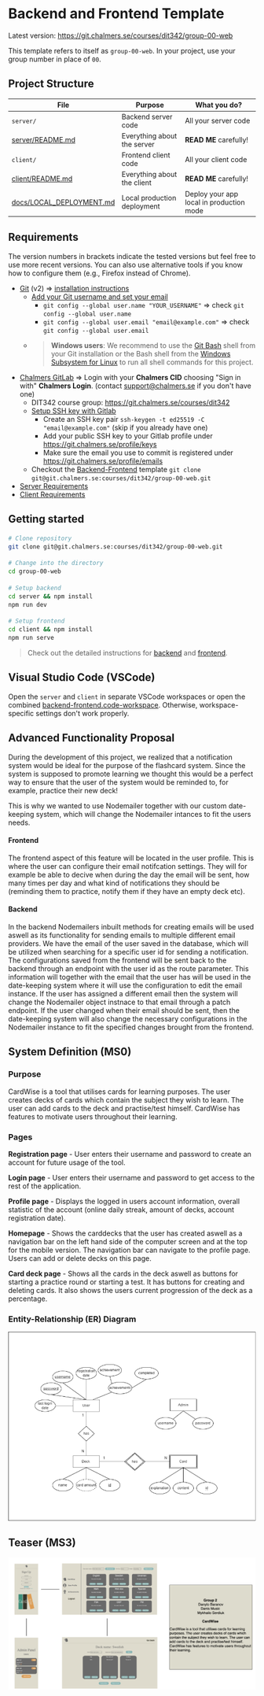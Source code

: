 # Backend and Frontend Template

Latest version: https://git.chalmers.se/courses/dit342/group-00-web

This template refers to itself as `group-00-web`. In your project, use your group number in place of `00`.

## Project Structure

| File        | Purpose           | What you do?  |
| ------------- | ------------- | ----- |
| `server/` | Backend server code | All your server code |
| [server/README.md](server/README.md) | Everything about the server | **READ ME** carefully! |
| `client/` | Frontend client code | All your client code |
| [client/README.md](client/README.md) | Everything about the client | **READ ME** carefully! |
| [docs/LOCAL_DEPLOYMENT.md](docs/LOCAL_DEPLOYMENT.md) | Local production deployment | Deploy your app local in production mode |

## Requirements

The version numbers in brackets indicate the tested versions but feel free to use more recent versions.
You can also use alternative tools if you know how to configure them (e.g., Firefox instead of Chrome).

* [Git](https://git-scm.com/) (v2) => [installation instructions](https://www.atlassian.com/git/tutorials/install-git)
  * [Add your Git username and set your email](https://docs.gitlab.com/ce/gitlab-basics/start-using-git.html#add-your-git-username-and-set-your-email)
    * `git config --global user.name "YOUR_USERNAME"` => check `git config --global user.name`
    * `git config --global user.email "email@example.com"` => check `git config --global user.email`
  * > **Windows users**: We recommend to use the [Git Bash](https://www.atlassian.com/git/tutorials/git-bash) shell from your Git installation or the Bash shell from the [Windows Subsystem for Linux](https://docs.microsoft.com/en-us/windows/wsl/install-win10) to run all shell commands for this project.
* [Chalmers GitLab](https://git.chalmers.se/) => Login with your **Chalmers CID** choosing "Sign in with" **Chalmers Login**. (contact [support@chalmers.se](mailto:support@chalmers.se) if you don't have one)
  * DIT342 course group: https://git.chalmers.se/courses/dit342
  * [Setup SSH key with Gitlab](https://docs.gitlab.com/ee/ssh/)
    * Create an SSH key pair `ssh-keygen -t ed25519 -C "email@example.com"` (skip if you already have one)
    * Add your public SSH key to your Gitlab profile under https://git.chalmers.se/profile/keys
    * Make sure the email you use to commit is registered under https://git.chalmers.se/profile/emails
  * Checkout the [Backend-Frontend](https://git.chalmers.se/courses/dit342/group-00-web) template `git clone git@git.chalmers.se:courses/dit342/group-00-web.git`
* [Server Requirements](./server/README.md#Requirements)
* [Client Requirements](./client/README.md#Requirements)

## Getting started

```bash
# Clone repository
git clone git@git.chalmers.se:courses/dit342/group-00-web.git

# Change into the directory
cd group-00-web

# Setup backend
cd server && npm install
npm run dev

# Setup frontend
cd client && npm install
npm run serve
```

> Check out the detailed instructions for [backend](./server/README.md) and [frontend](./client/README.md).

## Visual Studio Code (VSCode)

Open the `server` and `client` in separate VSCode workspaces or open the combined [backend-frontend.code-workspace](./backend-frontend.code-workspace). Otherwise, workspace-specific settings don't work properly.

## Advanced Functionality Proposal
During the development of this project, we realized that a notification system would be ideal for the purpose of the flashcard system. Since the system is supposed to promote learning we thought this would be a perfect way to ensure that the user of the system would be reminded to, for example, practice their new deck!

This is why we wanted to use Nodemailer together with our custom date-keeping system, which will change the Nodemailer intances to fit the users needs. 


#### Frontend
The frontend aspect of this feature will be located in the user profile. This is where the user can configure their email notifcation settings. They will for example be able to decive when during the day the email will be sent, how many times per day and what kind of notifications they should be (reminding them to practice, notify them if they have an empty deck etc). 

#### Backend
In the backend Nodemailers inbuilt methods for creating emails will be used aswell as its functionality for sending emails to multiple different email providers. We have the email of the user saved in the database, which will be utilized when searching for a specific user id for sending a notification. The configurations saved from the frontend will be sent back to the backend through an endpoint with the user id as the route parameter. This information will together with the email that the user has will be used in the date-keeping system where it will use the configuration to edit the email instance. If the user has assigned a different email then the system will change the Nodemailer object instnace to that email through a patch endpoint. If the user changed when their email should be sent, then the date-keeping system will also change the necessary configurations in the Nodemailer instance to fit the specified changes brought from the frontend.

## System Definition (MS0)

### Purpose

CardWise is a tool that utilises cards for learning purposes. The user creates decks of cards which contain the subject they wish to learn. The user can add cards to the deck and practise/test himself. CardWise has features to motivate users throughout their learning.

### Pages

**Registration page** - User enters their username and password to create an account for future usage of the tool.


**Login page** - User enters their username and password to get access to the rest of the application.


**Profile page** - Displays the logged in users account information, overall statistic of the account (online daily streak, amount of decks, account registration date).


**Homepage** - Shows the carddecks that the user has created aswell as a navigation bar on the left hand side of the computer screen and at the top for the mobile version. The navigation bar can navigate to the profile page. Users can add or delete decks on this page.


**Card deck page** - Shows all the cards in the deck aswell as buttons for starting a practice round or starting a test. It has buttons for creating and deleting cards. It also shows the users current progression of the deck as a percentage.


### Entity-Relationship (ER) Diagram

![ER Diagram](./images/ER.drawio.png)

## Teaser (MS3)

![Teaser](./images/teaser.png)
